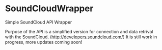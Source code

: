 SoundCloudWrapper
=================

Simple SoundCloud API Wrapper

Purpose of the API is a simplified version for connection and data retrival with the SoundCloud. (http://developers.soundcloud.com/)
It is still work in progress, more updates coming soon!